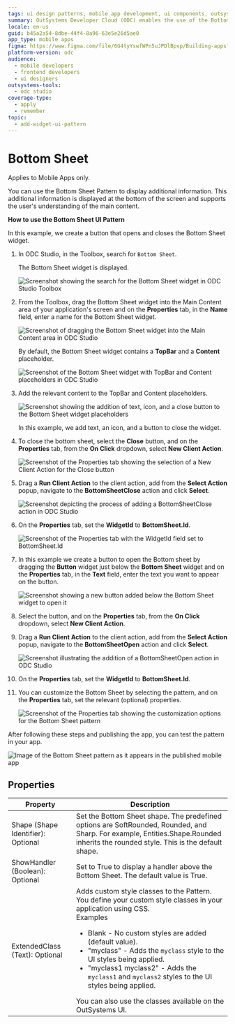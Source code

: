 ```yaml
---
tags: ui design patterns, mobile app development, ui components, outsystems ui, user experience
summary: OutSystems Developer Cloud (ODC) enables the use of the Bottom Sheet UI pattern in mobile apps.
locale: en-us
guid: b45a2a54-8dbe-44f4-8a96-63e5e26d5ae0
app_type: mobile apps
figma: https://www.figma.com/file/6G4tyYswfWPn5uJPDlBpvp/Building-apps?type=design&node-id=3203%3A13167&t=ZwHw8hXeFhwYsO5V-1
platform-version: odc
audience:
  - mobile developers
  - frontend developers
  - ui designers
outsystems-tools:
  - odc studio
coverage-type:
  - apply
  - remember
topic:
  - add-widget-ui-pattern
---
```


# Bottom Sheet

<div class="info" markdown="1">

Applies to Mobile Apps only.

</div>

You can use the Bottom Sheet Pattern to display additional information. This additional information is displayed at the bottom of the screen and supports the user's understanding of the main content.

**How to use the Bottom Sheet UI Pattern**

In this example, we create a button that opens and closes the Bottom Sheet widget.

1. In ODC Studio, in the Toolbox, search for `Bottom Sheet`.

    The Bottom Sheet widget is displayed.

    ![Screenshot showing the search for the Bottom Sheet widget in ODC Studio Toolbox](images/bottomsheet-widget-ss.png "Bottom Sheet Widget Search")

1. From the Toolbox, drag the Bottom Sheet widget into the Main Content area of your application's screen and on the **Properties** tab, in the **Name** field, enter a name for the Bottom Sheet widget.

    ![Screenshot of dragging the Bottom Sheet widget into the Main Content area in ODC Studio](images/bottomsheet-dragwidget-ss.png "Dragging Bottom Sheet Widget")

    By default, the Bottom Sheet widget contains a **TopBar** and a **Content** placeholder.

    ![Screenshot of the Bottom Sheet widget with TopBar and Content placeholders in ODC Studio](images/bottomsheet-placeholder-ss.png "Bottom Sheet Widget Placeholder")

1. Add the relevant content to the TopBar and Content placeholders.

    ![Screenshot showing the addition of text, icon, and a close button to the Bottom Sheet widget placeholders](images/bottomsheet-content-ss.png "Adding Content to Bottom Sheet widget")

    In this example, we add text, an icon, and a button to close the widget.

1. To close the bottom sheet, select the **Close** button, and on the **Properties** tab, from the **On Click** dropdown, select **New Client Action**.  

    ![Screenshot of the Properties tab showing the selection of a New Client Action for the Close button](images/bottomsheet-onclick-ss.png "Bottom Sheet Close Button Action")

1. Drag a **Run Client Action** to the client action, add from the **Select Action** popup, navigate to the **BottomSheetClose** action and click **Select**.

    ![Screenshot depicting the process of adding a BottomSheetClose action in ODC Studio](images/bottomsheet-close-ss.png "Bottom Sheet Close Action")

1. On the **Properties** tab, set the **WidgetId** to **BottomSheet.Id**.

    ![Screenshot of the Properties tab with the WidgetId field set to BottomSheet.Id](images/bottomsheet-id-ss.png "Setting WidgetId for Bottom Sheet widget")

1. In this example we create a button to open the Bottom sheet by dragging the **Button** widget just below the **Bottom Sheet** widget and on the **Properties** tab, in the **Text** field, enter the text you want to appear on the button.

    ![Screenshot showing a new button added below the Bottom Sheet widget to open it](images/bottomsheet-openbutton-ss.png "Adding Open Button for Bottom Sheet widget")

1. Select the button, and on the **Properties** tab, from the **On Click** dropdown, select **New Client Action**.

1. Drag a **Run Client Action** to the client action, add from the **Select Action** popup, navigate to the **BottomSheetOpen** action and click **Select**.

    ![Screenshot illustrating the addition of a BottomSheetOpen action in ODC Studio](images/bottomsheet-openaction-ss.png "Bottom Sheet widget Open Action")

1. On the **Properties** tab, set the **WidgetId** to **BottomSheet.Id**.

1. You can customize the Bottom Sheet by selecting the pattern, and on the **Properties** tab, set the relevant (optional) properties.

    ![Screenshot of the Properties tab showing the customization options for the Bottom Sheet pattern](images/bottomsheet-properties-ss.png "Customizing Bottom Sheet widget Properties")

After following these steps and publishing the app, you can test the pattern in your app.

![Image of the Bottom Sheet pattern as it appears in the published mobile app](images/bottomsheet-resultapp.png "Bottom Sheet in Published App")

## Properties

| Property                           | Description                                                                                                                                                                                                                                                                                                                                                                                                                                                                                                                                                                                                                           |
|------------------------------------|---------------------------------------------------------------------------------------------------------------------------------------------------------------------------------------------------------------------------------------------------------------------------------------------------------------------------------------------------------------------------------------------------------------------------------------------------------------------------------------------------------------------------------------------------------------------------------------------------------------------------------------|
| Shape (Shape Identifier): Optional | Set the Bottom Sheet shape. The predefined options are SoftRounded, Rounded, and Sharp. For example, Entities.Shape.Rounded inherits the rounded style. This is the default shape.                                                                                                                                                                                                                                                                                                                                                                                                                                                    |
| ShowHandler (Boolean): Optional    | Set to True to display a handler above the Bottom Sheet. The default value is True.                                                                                                                                                                                                                                                                                                                                                                                                                                                                                                                                                   |
| ExtendedClass (Text): Optional     | Adds custom style classes to the Pattern. You define your custom style classes in your application using CSS. <br/>Examples <ul><li>Blank - No custom styles are added (default value).</li><li>"myclass" - Adds the ``myclass`` style to the UI styles being applied.</li><li>"myclass1 myclass2" - Adds the ``myclass1`` and ``myclass2`` styles to the UI styles being applied.</li></ul>You can also use the classes available on the OutSystems UI. |
